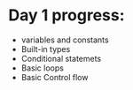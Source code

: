 # Day 1 progress:
  - variables and constants
  - Built-in types
  - Conditional statemets
  - Basic loops
  - Basic Control flow

